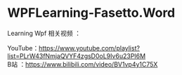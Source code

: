 # WPFLearning-Fasetto.Word
Learning Wpf
相关视频 ：

  YouTube：https://www.youtube.com/playlist?list=PLrW43fNmjaQVYF4zgsD0oL9Iv6u23PI6M  
  B站 ：https://www.bilibili.com/video/BV1vp4y1C75X
